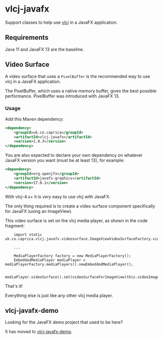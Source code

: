 # vlcj-javafx

Support classes to help use [vlcj](https://github.com/caprica/vlcj) in a JavaFX application.

## Requirements

Java 11 and JavaFX 13 are the baseline.

## Video Surface

A video surface that uses a `PixelBuffer` is the recommended way to use vlcj in a JavaFX application.

The PixelBuffer, which uses a native memory buffer, gives the best possible performance. PixelBuffer was introduced with
JavaFX 13.

### Usage

Add this Maven dependency:

```xml
<dependency>
    <groupId>uk.co.caprica</groupId>
    <artifactId>vlcj-javafx</artifactId>
    <version>1.0.3</version>
</dependency>
```

You are also expected to declare your own dependency on whatever JavaFX version you want (must be at least 13), for
example:

```xml
<dependency>
    <groupId>org.openjfx</groupId>
    <artifactId>javafx-graphics</artifactId>
    <version>17.0.1</version>
</dependency>
```

With vlcj-4.x+ it is _very_ easy to use vlcj with JavaFX.

The only thing required is to create a video surface component specifically for JavaFX (using an ImageView).

This video surface is set on the vlcj media player, as shown in the code fragment:

```
    import static uk.co.caprica.vlcj.javafx.videosurface.ImageViewVideoSurfaceFactory.videoSurfaceForImageView;

    ...

    MediaPlayerFactory factory = new MediaPlayerFactory();
    EmbeddedMediaPlayer mediaPlayer = mediaPlayerFactory.mediaPlayers().newEmbeddedMediaPlayer();

    mediaPlayer.videoSurface().set(videoSurfaceForImageView(this.videoImageView));
```

That's it!

Everything else is just like any other vlcj media player.

## vlcj-javafx-demo

Looking for the JavaFX demo project that used to be here?

It has moved to [vlcj-javafx-demo](https://github.com/caprica/vlcj-javafx-demo).
